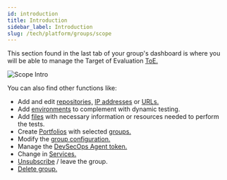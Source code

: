```yaml
---
id: introduction
title: Introduction
sidebar_label: Introduction
slug: /tech/platform/groups/scope
---
```


This section found in the last tab
of your group's dashboard
is where you will be able to manage
the Target of Evaluation [ToE.](/about/glossary/#toe)

![Scope Intro](https://res.cloudinary.com/fluid-attacks/image/upload/v1658866510/docs/web/groups/scope/scope_introduction.png)

You can also find other functions like:

- Add and edit
  [repositories,](/tech/platform/groups/scope/roots#git-roots)
  [IP addresses](/tech/platform/groups/scope/roots#ip-roots)
  or [URLs.](/tech/platform/groups/scope/roots#url-roots)
- Add [environments](/tech/platform/groups/scope/roots#environment-urls)
  to complement
  with dynamic testing.
- Add [files](/tech/platform/groups/scope/other-sections/files)
  with necessary
  information or resources
  needed to perform the tests.
- Create [Portfolios](/tech/platform/groups/scope/other-sections/creating-portfolios)
  with selected [groups.](/tech/platform/groups/introduction/)
- Modify the [group configuration.](/tech/platform/groups/scope/other-sections/context)
- Manage the [DevSecOps Agent token.](/tech/platform/groups/scope/other-sections/agent)
- Change in [Services.](/tech/platform/groups/scope/other-sections/services)
- [Unsubscribe](/tech/platform/groups/scope/other-sections/unsubscribe)
  / leave the group.
- [Delete group.](/tech/platform/groups/scope/other-sections/delete)
